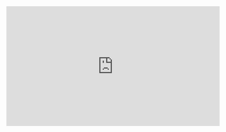 <iframe width="560" height="315" src="https://www.youtube.com/embed/dyel2id9hpM" title="YouTube video player" frameborder="0" allow="accelerometer; autoplay; clipboard-write; encrypted-media; gyroscope; picture-in-picture" allowfullscreen></iframe>
